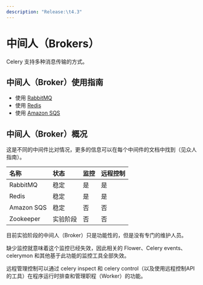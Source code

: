 ```yaml
---
description: "Release:\t4.3"
---
```


# 中间人（Brokers）

Celery 支持多种消息传输的方式。

## 中间人（Broker）使用指南

* 使用 [RabbitMQ](shi-yong-rabbitmq.md)
* 使用 [Redis](shi-yong-redis.md)
* 使用 [Amazon SQS](shi-yong-amazon-sqs.md)

## 中间人（Broker）概况

这是不同的中间件比对情况，更多的信息可以在每个中间件的文档中找到（见众人指南）。

| 名称 | 状态 | 监控 | 远程控制 |
| :--- | :--- | :--- | :--- |
| RabbitMQ | 稳定 | 是 | 是 |
| Redis | 稳定 | 是 | 是 |
| Amazon SQS | 稳定 | 否 | 否 |
| Zookeeper | 实验阶段 | 否 | 否 |

目前实验阶段的中间人（Broker）只是功能性的，但是没有专门的维护人员。

缺少监控就意味着这个监控已经失效，因此相关的 Flower、Celery events、celerymon 和其他基于此功能的监控工具全部失效。

远程管理控制可以通过 celery inspect 和 celery control（以及使用远程控制API的工具）在程序运行时排查和管理职程（Worker）的功能。







